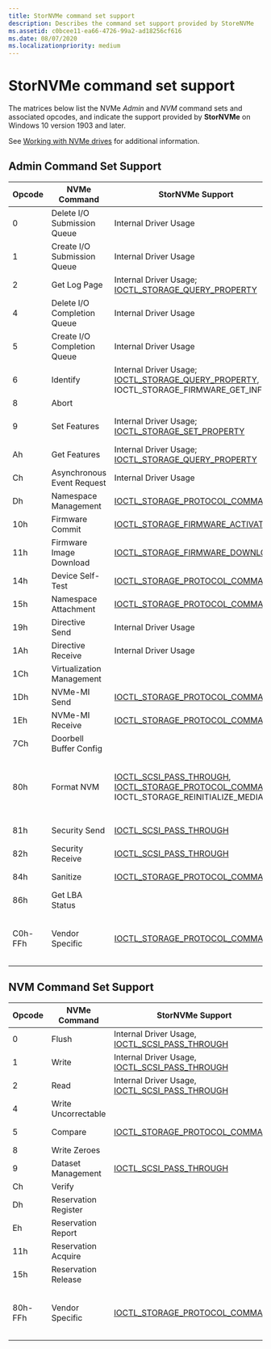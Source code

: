 ```yaml
---
title: StorNVMe command set support
description: Describes the command set support provided by StoreNVMe
ms.assetid: c0bcee11-ea66-4726-99a2-ad18256cf616
ms.date: 08/07/2020
ms.localizationpriority: medium
---
```


# StorNVMe command set support

The matrices below list the NVMe *Admin* and *NVM* command sets and associated opcodes, and indicate the support provided by **StorNVMe** on Windows 10 version 1903 and later.  

See [Working with NVMe drives](/windows/win32/fileio/working-with-nvme-devices#protocol-specific-queries) for additional information.

## Admin Command Set Support

| Opcode  | NVMe Command                | StorNVMe Support      | Comments |
| ------  | --------------------------  | --------------------- | -------- |
| 0       | Delete I/O Submission Queue | Internal Driver Usage |    |
| 1       | Create I/O Submission Queue | Internal Driver Usage |    |
| 2       | Get Log Page                | Internal Driver Usage; [IOCTL_STORAGE_QUERY_PROPERTY](/windows-hardware/drivers/ddi/ntddstor/ni-ntddstor-ioctl_storage_query_property) |   |
| 4       | Delete I/O Completion Queue | Internal Driver Usage |   |
| 5       | Create I/O Completion Queue | Internal Driver Usage |
| 6       | Identify                    | Internal Driver Usage; [IOCTL_STORAGE_QUERY_PROPERTY](/windows-hardware/drivers/ddi/ntddstor/ni-ntddstor-ioctl_storage_query_property), IOCTL_STORAGE_FIRMWARE_GET_INFO |   |
| 8       | Abort                       |   | Currently not supported |
| 9       | Set Features                | Internal Driver Usage; [IOCTL_STORAGE_SET_PROPERTY](/windows-hardware/drivers/ddi/ntddstor/ni-ntddstor-ioctl_storage_set_property) | Only enabled for Host Controlled Thermal Management Set Features for [IOCTL_STORAGE_SET_PROPERTY](/windows-hardware/drivers/ddi/ntddstor/ni-ntddstor-ioctl_storage_set_property) |
| Ah      | Get Features                | Internal Driver Usage; [IOCTL_STORAGE_QUERY_PROPERTY](/windows-hardware/drivers/ddi/ntddstor/ni-ntddstor-ioctl_storage_query_property) |   |
| Ch      | Asynchronous Event Request  | Internal Driver Usage |   |   |
| Dh      | Namespace Management        | [IOCTL_STORAGE_PROTOCOL_COMMAND](/windows-hardware/drivers/ddi/ntddstor/ni-ntddstor-ioctl_storage_protocol_command) | Only enabled in Win PE mode for [IOCTL_STORAGE_PROTOCOL_COMMAND](/windows-hardware/drivers/ddi/ntddstor/ni-ntddstor-ioctl_storage_protocol_command) |
| 10h     | Firmware Commit             | [IOCTL_STORAGE_FIRMWARE_ACTIVATE](/windows-hardware/drivers/ddi/ntddstor/ni-ntddstor-ioctl_storage_firmware_activate) | |
| 11h     | Firmware Image Download     | [IOCTL_STORAGE_FIRMWARE_DOWNLOAD](/windows-hardware/drivers/ddi/ntddstor/ni-ntddstor-ioctl_storage_firmware_download) | |
| 14h     | Device Self-Test            | [IOCTL_STORAGE_PROTOCOL_COMMAND](/windows-hardware/drivers/ddi/ntddstor/ni-ntddstor-ioctl_storage_protocol_command)  | |
| 15h     | Namespace Attachment        | [IOCTL_STORAGE_PROTOCOL_COMMAND](/windows-hardware/drivers/ddi/ntddstor/ni-ntddstor-ioctl_storage_protocol_command) | Only enabled in Win PE mode for [IOCTL_STORAGE_PROTOCOL_COMMAND](/windows-hardware/drivers/ddi/ntddstor/ni-ntddstor-ioctl_storage_protocol_command) |
| 19h     | Directive Send              | Internal Driver Usage |   |
| 1Ah     | Directive Receive           | Internal Driver Usage |   |
| 1Ch     | Virtualization Management   |   | Currently not supported |
| 1Dh     | NVMe-MI Send                | [IOCTL_STORAGE_PROTOCOL_COMMAND](/windows-hardware/drivers/ddi/ntddstor/ni-ntddstor-ioctl_storage_protocol_command) | Only enabled in Win PE mode for [IOCTL_STORAGE_PROTOCOL_COMMAND](/windows-hardware/drivers/ddi/ntddstor/ni-ntddstor-ioctl_storage_protocol_command) |
| 1Eh     | NVMe-MI Receive             | [IOCTL_STORAGE_PROTOCOL_COMMAND](/windows-hardware/drivers/ddi/ntddstor/ni-ntddstor-ioctl_storage_protocol_command) | Only enabled in Win PE mode for [IOCTL_STORAGE_PROTOCOL_COMMAND](/windows-hardware/drivers/ddi/ntddstor/ni-ntddstor-ioctl_storage_protocol_command) |
| 7Ch     | Doorbell Buffer Config      |   | Currently not supported |
| 80h     | Format NVM                  | [IOCTL_SCSI_PASS_THROUGH](/windows-hardware/drivers/ddi/ntddscsi/ni-ntddscsi-ioctl_scsi_pass_through), [IOCTL_STORAGE_PROTOCOL_COMMAND](/windows-hardware/drivers/ddi/ntddstor/ni-ntddstor-ioctl_storage_protocol_command), IOCTL_STORAGE_REINITIALIZE_MEDIA | Only enabled in Win PE mode for [IOCTL_STORAGE_PROTOCOL_COMMAND](/windows-hardware/drivers/ddi/ntddstor/ni-ntddstor-ioctl_storage_protocol_command). SCSIOP_SANITIZE for [IOCTL_SCSI_PASS_THROUGH](/windows-hardware/drivers/ddi/ntddscsi/ni-ntddscsi-ioctl_scsi_pass_through). IOCTL_STORAGE_REINITIALIZE_MEDIA only supports crypto erase. |
| 81h     | Security Send               | [IOCTL_SCSI_PASS_THROUGH](/windows-hardware/drivers/ddi/ntddscsi/ni-ntddscsi-ioctl_scsi_pass_through) | SCSIOP_SECURITY_PROTOCOL_OUT for [IOCTL_SCSI_PASS_THROUGH](/windows-hardware/drivers/ddi/ntddscsi/ni-ntddscsi-ioctl_scsi_pass_through) |
| 82h     | Security Receive            | [IOCTL_SCSI_PASS_THROUGH](/windows-hardware/drivers/ddi/ntddscsi/ni-ntddscsi-ioctl_scsi_pass_through) | SCSIOP_SECURITY_PROTOCOL_IN for [IOCTL_SCSI_PASS_THROUGH](/windows-hardware/drivers/ddi/ntddscsi/ni-ntddscsi-ioctl_scsi_pass_through) |
| 84h     | Sanitize                    | [IOCTL_STORAGE_PROTOCOL_COMMAND](/windows-hardware/drivers/ddi/ntddstor/ni-ntddstor-ioctl_storage_protocol_command) | Only enabled in Win PE mode for [IOCTL_STORAGE_PROTOCOL_COMMAND](/windows-hardware/drivers/ddi/ntddstor/ni-ntddstor-ioctl_storage_protocol_command) |
| 86h     | Get LBA Status              |   | Currently not supported |
| C0h-FFh | Vendor Specific             | [IOCTL_STORAGE_PROTOCOL_COMMAND](/windows-hardware/drivers/ddi/ntddstor/ni-ntddstor-ioctl_storage_protocol_command) | Vendor-specific pass-through commands. Requires controller to support command effects log and command effect data of vendor command should report as supported. |

## NVM Command Set Support

| Opcode  | NVMe Command                | StorNVMe Support      | Comments |
| ------  | --------------------------  | --------------------- | -------- |
| 0       | Flush                       | Internal Driver Usage, [IOCTL_SCSI_PASS_THROUGH](/windows-hardware/drivers/ddi/ntddscsi/ni-ntddscsi-ioctl_scsi_pass_through) | SCSIOP_SYNCHRONIZE_CACHE for [IOCTL_SCSI_PASS_THROUGH](/windows-hardware/drivers/ddi/ntddscsi/ni-ntddscsi-ioctl_scsi_pass_through) |
| 1       | Write                       | Internal Driver Usage, [IOCTL_SCSI_PASS_THROUGH](/windows-hardware/drivers/ddi/ntddscsi/ni-ntddscsi-ioctl_scsi_pass_through) | SCSIOP_WRITE/SCSIOP_WRITE16 for  [IOCTL_SCSI_PASS_THROUGH](/windows-hardware/drivers/ddi/ntddscsi/ni-ntddscsi-ioctl_scsi_pass_through) |
| 2       | Read                        | Internal Driver Usage, [IOCTL_SCSI_PASS_THROUGH](/windows-hardware/drivers/ddi/ntddscsi/ni-ntddscsi-ioctl_scsi_pass_through) | SCSIOP_READ/SCSIOP_READ16 for [IOCTL_SCSI_PASS_THROUGH](/windows-hardware/drivers/ddi/ntddscsi/ni-ntddscsi-ioctl_scsi_pass_through) |
| 4       | Write Uncorrectable         |   | Currently not supported |
| 5       | Compare                     | [IOCTL_STORAGE_PROTOCOL_COMMAND](/windows-hardware/drivers/ddi/ntddstor/ni-ntddstor-ioctl_storage_protocol_command) | Only enabled in Win PE mode for [IOCTL_STORAGE_PROTOCOL_COMMAND](/windows-hardware/drivers/ddi/ntddstor/ni-ntddstor-ioctl_storage_protocol_command) |
| 8       | Write Zeroes                |   | Currently not supported |
| 9       | Dataset Management          | [IOCTL_SCSI_PASS_THROUGH](/windows-hardware/drivers/ddi/ntddscsi/ni-ntddscsi-ioctl_scsi_pass_through) | Only TRIM (Deallocate); SCSIOP_UNMAP for [IOCTL_SCSI_PASS_THROUGH](/windows-hardware/drivers/ddi/ntddscsi/ni-ntddscsi-ioctl_scsi_pass_through) |
| Ch      | Verify                      |   | Currently not supported |
| Dh      | Reservation Register        |   | Currently not supported |
| Eh      | Reservation Report          |   | Currently not supported |
| 11h     | Reservation Acquire         |   | Currently not supported |
| 15h     | Reservation Release         |   | Currently not supported |
| 80h-FFh | Vendor Specific             | [IOCTL_STORAGE_PROTOCOL_COMMAND](/windows-hardware/drivers/ddi/ntddstor/ni-ntddstor-ioctl_storage_protocol_command) | Vendor-specific pass-through commands. Requires controller to support command effects log and command effect data of vendor command should report as supported. |
